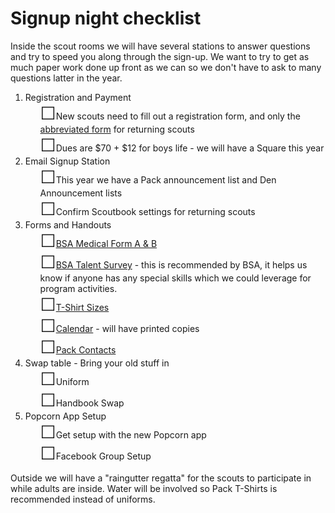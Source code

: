 # Signup night checklist

<style>
    ul li {list-style-type: none;}
    ul li:before {font-size:2em;content: "\2610";}
@media print
{
    main{margin:0;padding:0;}
	header h1{font-size:50px;}
	#foot_contact{display:none;}
}
</style>

Inside the scout rooms we will have several stations to answer questions and try to speed you along through the sign-up. We want to try to get as much paper work done up front as we can so we don't have to ask to many questions latter in the year.

1. Registration and Payment
    * New scouts need to fill out a  registration form, and only the [abbreviated form][more_info] for returning scouts
    * Dues are $70 + $12 for boys life - we will have a Square this year
2. Email Signup Station
    * This year we have a Pack announcement list and Den Announcement lists
    * Confirm Scoutbook settings for returning scouts
3. Forms and Handouts
    * [BSA Medical Form A & B][bsa_med_a_b]
    * [BSA Talent Survey][bsa_talent] - this is recommended by BSA, it helps us know if anyone has any special skills which we could leverage for program activities.
    * [T-Shirt Sizes][shirt_sizes]
    * [Calendar][calendar] - will have printed copies
    * [Pack Contacts][contacts]
4. Swap table - Bring your old stuff in
    * Uniform
    * Handbook Swap
5. Popcorn App Setup
    * Get setup with the new Popcorn app
    * Facebook Group Setup

Outside we will have a "raingutter regatta" for the scouts to participate in while adults are inside. Water will be involved so Pack T-Shirts is recommended instead of uniforms.

<!-- Links -->
[bsa_requirement]: https://www.scouting.org/health-and-safety/ahmr/ "BSA Medical Form Page"
[bsa_med_a_b]: https://filestore.scouting.org/filestore/HealthSafety/pdf/680-001_AB.pdf "Medical Form A & B"

[bsa_talent]: https://filestore.scouting.org/filestore/CubScoutMeetingGuide/PDF/Appendix/34362.pdf "BSA Talent Survey"

[shirt_sizes]: https://www.classb.com/t-shirts/gildan_100_cotton_t-shirt.html "t-shirt sizes"

[contacts]: http://cub306.org/contact.md "Contact List"

[more_info]: https://airtable.com/shrj88vvUPdHg5d9M "Additional Info"

[calendar]: https://calendar.google.com/calendar/embed?height=500&wkst=1&bgcolor=%234285F4&ctz=America%2FNew_York&src=cWVmN3U2MTEwc21jMmlpZGs3dXU3N2g3a3NAZ3JvdXAuY2FsZW5kYXIuZ29vZ2xlLmNvbQ&src=dGxhcDZwc2pnM2w5ZnZwcWtlNmExZzR0M29AZ3JvdXAuY2FsZW5kYXIuZ29vZ2xlLmNvbQ&color=%233F51B5&color=%23C0CA33&mode=AGENDA&showNav=1&showPrint=1&showCalendars=1&showTz=0&showTabs=0&showDate=1&showTitle=1 "Calender"


